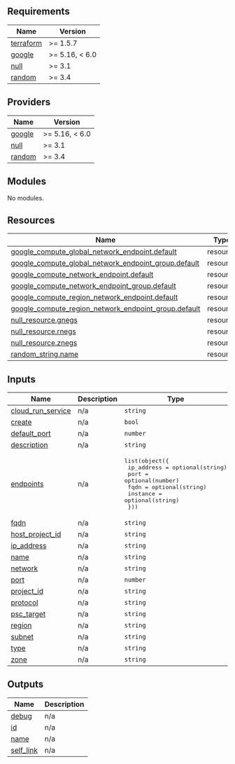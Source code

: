 <!-- BEGIN_TF_DOCS -->
## Requirements

| Name | Version |
|------|---------|
| <a name="requirement_terraform"></a> [terraform](#requirement\_terraform) | >= 1.5.7 |
| <a name="requirement_google"></a> [google](#requirement\_google) | >= 5.16, < 6.0 |
| <a name="requirement_null"></a> [null](#requirement\_null) | >= 3.1 |
| <a name="requirement_random"></a> [random](#requirement\_random) | >= 3.4 |

## Providers

| Name | Version |
|------|---------|
| <a name="provider_google"></a> [google](#provider\_google) | >= 5.16, < 6.0 |
| <a name="provider_null"></a> [null](#provider\_null) | >= 3.1 |
| <a name="provider_random"></a> [random](#provider\_random) | >= 3.4 |

## Modules

No modules.

## Resources

| Name | Type |
|------|------|
| [google_compute_global_network_endpoint.default](https://registry.terraform.io/providers/hashicorp/google/latest/docs/resources/compute_global_network_endpoint) | resource |
| [google_compute_global_network_endpoint_group.default](https://registry.terraform.io/providers/hashicorp/google/latest/docs/resources/compute_global_network_endpoint_group) | resource |
| [google_compute_network_endpoint.default](https://registry.terraform.io/providers/hashicorp/google/latest/docs/resources/compute_network_endpoint) | resource |
| [google_compute_network_endpoint_group.default](https://registry.terraform.io/providers/hashicorp/google/latest/docs/resources/compute_network_endpoint_group) | resource |
| [google_compute_region_network_endpoint.default](https://registry.terraform.io/providers/hashicorp/google/latest/docs/resources/compute_region_network_endpoint) | resource |
| [google_compute_region_network_endpoint_group.default](https://registry.terraform.io/providers/hashicorp/google/latest/docs/resources/compute_region_network_endpoint_group) | resource |
| [null_resource.gnegs](https://registry.terraform.io/providers/hashicorp/null/latest/docs/resources/resource) | resource |
| [null_resource.rnegs](https://registry.terraform.io/providers/hashicorp/null/latest/docs/resources/resource) | resource |
| [null_resource.znegs](https://registry.terraform.io/providers/hashicorp/null/latest/docs/resources/resource) | resource |
| [random_string.name](https://registry.terraform.io/providers/hashicorp/random/latest/docs/resources/string) | resource |

## Inputs

| Name | Description | Type | Default | Required |
|------|-------------|------|---------|:--------:|
| <a name="input_cloud_run_service"></a> [cloud\_run\_service](#input\_cloud\_run\_service) | n/a | `string` | `null` | no |
| <a name="input_create"></a> [create](#input\_create) | n/a | `bool` | `null` | no |
| <a name="input_default_port"></a> [default\_port](#input\_default\_port) | n/a | `number` | `null` | no |
| <a name="input_description"></a> [description](#input\_description) | n/a | `string` | `null` | no |
| <a name="input_endpoints"></a> [endpoints](#input\_endpoints) | n/a | <pre>list(object({<br/>    ip_address = optional(string)<br/>    port       = optional(number)<br/>    fqdn       = optional(string)<br/>    instance   = optional(string)<br/>  }))</pre> | `[]` | no |
| <a name="input_fqdn"></a> [fqdn](#input\_fqdn) | n/a | `string` | `null` | no |
| <a name="input_host_project_id"></a> [host\_project\_id](#input\_host\_project\_id) | n/a | `string` | `null` | no |
| <a name="input_ip_address"></a> [ip\_address](#input\_ip\_address) | n/a | `string` | `null` | no |
| <a name="input_name"></a> [name](#input\_name) | n/a | `string` | `null` | no |
| <a name="input_network"></a> [network](#input\_network) | n/a | `string` | `null` | no |
| <a name="input_port"></a> [port](#input\_port) | n/a | `number` | `null` | no |
| <a name="input_project_id"></a> [project\_id](#input\_project\_id) | n/a | `string` | n/a | yes |
| <a name="input_protocol"></a> [protocol](#input\_protocol) | n/a | `string` | `null` | no |
| <a name="input_psc_target"></a> [psc\_target](#input\_psc\_target) | n/a | `string` | `null` | no |
| <a name="input_region"></a> [region](#input\_region) | n/a | `string` | `null` | no |
| <a name="input_subnet"></a> [subnet](#input\_subnet) | n/a | `string` | `null` | no |
| <a name="input_type"></a> [type](#input\_type) | n/a | `string` | `null` | no |
| <a name="input_zone"></a> [zone](#input\_zone) | n/a | `string` | `null` | no |

## Outputs

| Name | Description |
|------|-------------|
| <a name="output_debug"></a> [debug](#output\_debug) | n/a |
| <a name="output_id"></a> [id](#output\_id) | n/a |
| <a name="output_name"></a> [name](#output\_name) | n/a |
| <a name="output_self_link"></a> [self\_link](#output\_self\_link) | n/a |
<!-- END_TF_DOCS -->